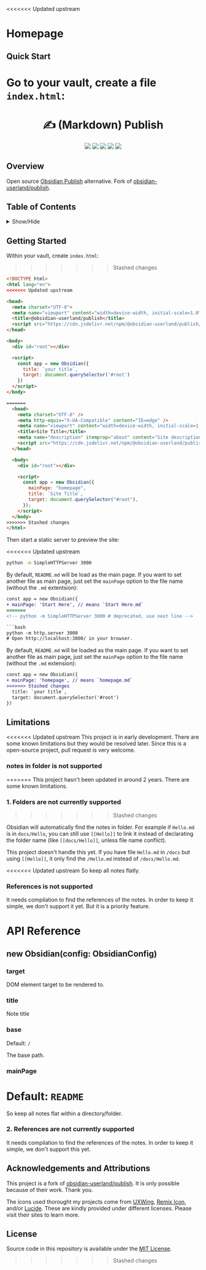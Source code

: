 <<<<<<< Updated upstream
# Homepage

## Quick Start

Go to your vault, create a file `index.html`:
=======
<h1 align="center">✍ (Markdown) Publish</h1>

<p align="center">
  <img src="https://img.shields.io/github/languages/code-size/semanticdata/publish" />
  <img src="https://img.shields.io/github/repo-size/semanticdata/publish" />
  <img src="https://img.shields.io/github/commit-activity/t/semanticdata/publish" />
  <img src="https://img.shields.io/github/last-commit/semanticdata/publish" />
  <img src="https://img.shields.io/website/https/semanticdata.github.io/publish.svg" />
</p>

## Overview

Open source [Obsidian Publish](https://obsidian.md/publish) alternative. Fork of [obsidian-userland/publish](https://github.com/obsidian-userland/publish).

## Table of Contents

<details>
<summary>Show/Hide</summary>

- [Overview](#overview)
- [Table of Contents](#table-of-contents)
- [Getting Started](#getting-started)
- [Limitations](#limitations)
  - [1. Folders are not currently supported](#1-folders-are-not-currently-supported)
  - [2. References are not currently supported](#2-references-are-not-currently-supported)
- [Acknowledgements and Attributions](#acknowledgements-and-attributions)
- [License](#license)

</details>

## Getting Started

Within your vault, create `index.html`:
>>>>>>> Stashed changes

```html
<!DOCTYPE html>
<html lang="en">
<<<<<<< Updated upstream

<head>
  <meta charset="UTF-8">
  <meta name="viewport" content="width=device-width, initial-scale=1.0">
  <title>@obsidian-userland/publish</title>
  <script src="https://cdn.jsdelivr.net/npm/@obsidian-userland/publish/dist/index.js"></script>
</head>

<body>
  <div id="root"></div>

  <script>
    const app = new Obsidian({
      title: `your title`,
      target: document.querySelector('#root')
    })
  </script>
</body>

=======
  <head>
    <meta charset="UTF-8" />
    <meta http-equiv="X-UA-Compatible" content="IE=edge" />
    <meta name="viewport" content="width=device-width, initial-scale=1.0" />
    <title>Site Title</title>
    <meta name="description" itemprop="about" content="Site description." />
    <script src="https://cdn.jsdelivr.net/npm/@obsidian-userland/publish/dist/index.js"></script>
  </head>

  <body>
    <div id="root"></div>

    <script>
      const app = new Obsidian({
        mainPage: "homepage",
        title: `Site Title`,
        target: document.querySelector("#root"),
      });
    </script>
  </body>
>>>>>>> Stashed changes
</html>
```

Then start a static server to preview the site:

<<<<<<< Updated upstream
```bash
python -m SimpleHTTPServer 3000
```

By default, `README.md` will be load as the main page. If you want to set another file as main page, just set the `mainPage` option to the file name (without the `.md` extentsion):

```diff
const app = new Obsidian({
+ mainPage: 'Start Here', // means `Start Here.md`
=======
<!-- python -m SimpleHTTPServer 3000 # deprecated, use next line -->

```bash
python -m http.server 3000
# Open http://localhost:3000/ in your browser.
```

By default, `README.md` will be loaded as the main page. If you want to set another file as main page, just set the `mainPage` option to the file name (without the `.md` extension):

```diff
const app = new Obsidian({
+ mainPage: 'homepage', // means `homepage.md`
>>>>>>> Stashed changes
  title: `your title`,
  target: document.querySelector('#root')
})
```

## Limitations

<<<<<<< Updated upstream
This project is in early development. There are some known limitations but they would be resolved later. Since this is a open-source project, pull request is very welcome.

### notes in folder is not supported
=======
This project hasn't been updated in around 2 years. There are some known limitations.

### 1. Folders are not currently supported
>>>>>>> Stashed changes

Obsidian will automatically find the notes in folder. For example if `Hello.md` is in `docs/Hello`, you can still use `[[Hello]]` to link it instead of declarating the folder name (like `[[docs/Hello]]`, unless file name conflict).

This project doesn't handle this yet. If you have file `Hello.md` in `/docs` but using `[[Hello]]`, it only find the `/Hello.md` instead of `/docs/Hello.md`.

<<<<<<< Updated upstream
So keep all notes flatly.

### References  is not supported

It needs compilation to find the references of the notes. In order to keep it simple, we don't support it yet. But it is a priority feature.

# API Reference

## new Obsidian(config: ObsidianConfig)

### target

DOM element target to be rendered to.

### title

Note title

### base

Default: `/`

The base path.

### mainPage

Default: `README`
=======
So keep all notes flat within a directory/folder.

### 2. References are not currently supported

It needs compilation to find the references of the notes. In order to keep it simple, we don't support this yet.

## Acknowledgements and Attributions

This project is a fork of [obsidian-userland/publish](https://github.com/obsidian-userland/publish). It is only possible because of their work. Thank you.

The icons used thorought my projects come from [UXWing](https://uxwing.com/license/), [Remix Icon](https://remixicon.com/license/), and/or [Lucide](https://lucide.dev/license/). These are kindly provided under different licenses. Please visit their sites to learn more.

## License

Source code in this repository is available under the [MIT License](LICENSE).
>>>>>>> Stashed changes
